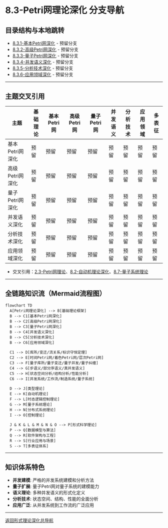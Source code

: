 # 8.3-Petri网理论深化 分支导航

## 目录结构与本地跳转

- [8.3.1-基本Petri网深化](8.3.1-基本Petri网深化.md) - 预留分支
- [8.3.2-高级Petri网深化](8.3.2-高级Petri网深化.md) - 预留分支
- [8.3.3-量子Petri网深化](8.3.3-量子Petri网深化.md) - 预留分支
- [8.3.4-并发语义深化](8.3.4-并发语义深化.md) - 预留分支
- [8.3.5-分析技术深化](8.3.5-分析技术深化.md) - 预留分支
- [8.3.6-应用领域深化](8.3.6-应用领域深化.md) - 预留分支

---

## 主题交叉引用

| 主题      | 基础理论 | 基本Petri网 | 高级Petri网 | 量子Petri网 | 并发语义 | 分析技术 | 应用领域 | 多表征 |
|-----------|----------|-------------|-------------|-------------|----------|----------|----------|--------|
| 基本Petri网深化| 预留     | 预留        | 预留        | 预留        | 预留     | 预留     | 预留     | 预留   |
| 高级Petri网深化| 预留     | 预留        | 预留        | 预留        | 预留     | 预留     | 预留     | 预留   |
| 量子Petri网深化| 预留     | 预留        | 预留        | 预留        | 预留     | 预留     | 预留     | 预留   |
| 并发语义深化| 预留      | 预留        | 预留        | 预留        | 预留     | 预留     | 预留     | 预留   |
| 分析技术深化| 预留      | 预留        | 预留        | 预留        | 预留     | 预留     | 预留     | 预留   |
| 应用领域深化| 预留      | 预留        | 预留        | 预留        | 预留     | 预留     | 预留     | 预留   |

- 交叉引用：[2.3-Petri网理论](../2-形式科学理论/2.3-Petri网理论/README.md)、[8.2-自动机理论深化](../8.2-自动机理论深化/README.md)、[8.7-量子系统理论](../8.7-量子系统理论/README.md)

---

## 全链路知识流（Mermaid流程图）

```mermaid
flowchart TD
  A[Petri网理论深化] --> B[基础理论框架]
  B --> C1[基本Petri网深化]
  B --> C2[高级Petri网深化]
  B --> C3[量子Petri网深化]
  B --> C4[并发语义深化]
  B --> C5[分析技术深化]
  B --> C6[应用领域深化]
  
  C1 --> D[库所/变迁/流关系/标识守恒定理]
  C2 --> E[时间Petri网/着色Petri网/层次Petri网]
  C3 --> F[量子库所/量子变迁/量子并发/量子纠缠]
  C4 --> G[步语义/部分序语义/真并发语义]
  C5 --> H[状态空间分析/结构分析/性能分析]
  C6 --> I[并发系统/工作流/制造系统/量子系统]
  
  D --> J[类型理论]
  E --> K[自动机理论]
  F --> L[时态逻辑控制理论]
  G --> M[量子系统理论]
  H --> N[分布式系统理论]
  I --> O[控制理论]
  
  J & K & L & M & N & O --> P[形式科学理论]
  P --> Q[数据模型与算法]
  Q --> R[软件架构与工程]
  R --> S[行业应用与场景]
  S --> T[多表征体系]
```

---

## 知识体系特色

- **并发建模**: 严格的并发系统建模和分析方法
- **量子扩展**: 量子Petri网对量子系统的建模能力
- **语义理论**: 多种并发语义的形式化定义
- **分析技术**: 状态空间、结构、性能的全面分析
- **应用广泛**: 从并发系统到工作流的广泛应用

---

[返回形式理论深化总导航](../README.md)
